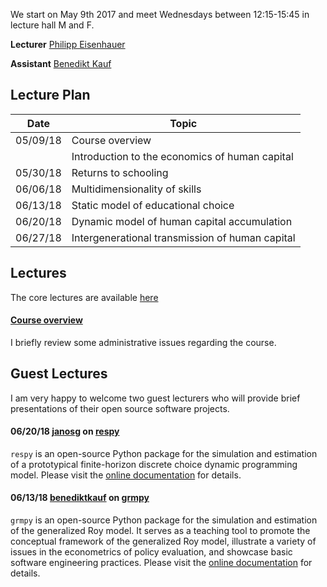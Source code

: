 
We start on May 9th 2017 and meet Wednesdays between 12:15-15:45 in lecture hall M and F.

**Lecturer** [Philipp Eisenhauer](https://peisenha.github.io/build/html/index.html)

**Assistant** [Benedikt Kauf](https://github.com/benediktkauf)

## Lecture Plan

| Date      | Topic                                                     |
| ----------| --------------------------------------------------------- |
| 05/09/18  | Course overview                                           |
|           | Introduction to the economics of human capital            |
| 05/30/18  | Returns to schooling                                      |
| 06/06/18  | Multidimensionality of skills                             |
| 06/13/18  | Static model of educational choice                        |
| 06/20/18  | Dynamic model of human capital accumulation               |
| 06/27/18  | Intergenerational transmission of human capital           |

## Lectures

The core lectures are available [here](https://github.com/eisenhauerIO/economics_of_human_capital/blob/master/README.md)

#### [Course overview](https://github.com/eisenhauerIO/economics_of_human_capital/blob/master/iterations/bonn_ss_2018/00_course_outline.pdf)

I briefly review some administrative issues regarding the course.

## Guest Lectures

I am very happy to welcome two guest lecturers who will provide brief presentations of their open source software projects.

#### 06/20/18 [janosg](https://github.com/janosg) on [respy](https://giphy.com/gifs/13HgwGsXF0aiGY/html5)

``respy`` is an open-source Python package for the simulation and estimation of a prototypical finite-horizon discrete choice dynamic programming model. Please visit the [online documentation](http://respy.readthedocs.io/) for details.


#### 06/13/18 [benediktkauf](https://github.com/benediktkauf) on [grmpy](https://giphy.com/gifs/13HgwGsXF0aiGY/html5)

``grmpy`` is an open-source Python package for the simulation and estimation of the generalized Roy model. It serves as a teaching tool to promote the conceptual framework of the generalized Roy model, illustrate a variety of issues in the econometrics of policy evaluation, and showcase basic software engineering practices. Please visit the [online documentation](http://grmpy.readthedocs.io/) for details.
